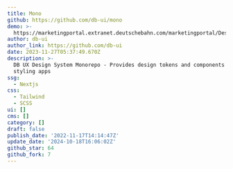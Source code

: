 ```yaml
---
title: Mono
github: https://github.com/db-ui/mono
demo: >-
  https://marketingportal.extranet.deutschebahn.com/marketingportal/Design-Anwendungen/db-ux-design-system-v3/components
author: db-ui
author_link: https://github.com/db-ui
date: 2023-11-27T05:37:49.670Z
description: >-
  DB UX Design System Monorepo - Provides design tokens and components for
  styling apps
ssg:
  - Nextjs
css:
  - Tailwind
  - SCSS
ui: []
cms: []
category: []
draft: false
publish_date: '2022-11-17T14:14:47Z'
update_date: '2024-10-18T16:06:02Z'
github_star: 64
github_fork: 7
---
```

